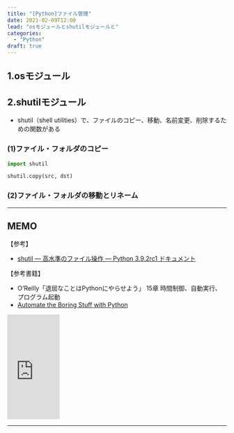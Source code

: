 ```yaml
---
title: "[Python]ファイル管理"
date: 2021-02-09T12:00
lead: "osモジュールとshutilモジュールと"
categories:
  - "Python"
draft: true
---
```



## 1.osモジュール

## 2.shutilモジュール
- shutil（shell utilities）で、ファイルのコピー、移動、名前変更、削除するための関数がある

### (1)ファイル・フォルダのコピー
```python
import shutil

shutil.copy(src, dst)
```

### (2)ファイル・フォルダの移動とリネーム



---
## MEMO
【参考】
- [shutil — 高水準のファイル操作 — Python 3.9.2rc1 ドキュメント](https://docs.python.org/ja/3/library/shutil.html)

【参考書籍】
- O’Reilly「退屈なことはPythonにやらせよう」 15章 時間制御、自動実行、プログラム起動
- [Automate the Boring Stuff with Python](https://automatetheboringstuff.com/)
<iframe style="width:120px;height:240px;" marginwidth="0" marginheight="0" scrolling="no" frameborder="0" src="https://rcm-fe.amazon-adsystem.com/e/cm?ref=qf_sp_asin_til&t=massasquash08-22&m=amazon&o=9&p=8&l=as1&IS1=1&detail=1&asins=487311778X&linkId=691e891718cdd36feb75e664a0a2f53a&bc1=ffffff&amp;lt1=_top&fc1=333333&lc1=0066c0&bg1=ffffff&f=ifr"></iframe>

---